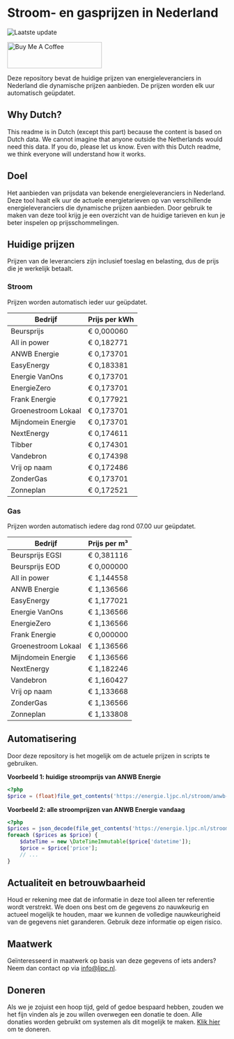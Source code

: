 # Stroom- en gasprijzen in Nederland

![Laatste update](https://img.shields.io/badge/laatste%20update-2023--10--11%2003%3A00%20CET-brightgreen)

<a href="https://www.buymeacoffee.com/Lars-" target="_blank"><img src="https://cdn.buymeacoffee.com/buttons/v2/default-orange.png" alt="Buy Me A Coffee" height="60" style="height: 60px !important;width: 217px !important;" ></a>

Deze repository bevat de huidige prijzen van energieleveranciers in Nederland die dynamische prijzen aanbieden. De prijzen worden elk uur automatisch geüpdatet.

## Why Dutch?

This readme is in Dutch (except this part) because the content is based on Dutch data. We cannot imagine that anyone outside the Netherlands would need this data. If you do, please let us know. Even with this Dutch readme, we think
everyone will understand how it works.

## Doel

Het aanbieden van prijsdata van bekende energieleveranciers in Nederland. Deze tool haalt elk uur de actuele energietarieven op van verschillende energieleveranciers die dynamische prijzen aanbieden. Door gebruik te maken van deze tool
krijg je een overzicht van de huidige tarieven en kun je beter inspelen op prijsschommelingen.

## Huidige prijzen

Prijzen van de leveranciers zijn inclusief toeslag en belasting, dus de prijs die je werkelijk betaalt.

### Stroom

Prijzen worden automatisch ieder uur geüpdatet.

 Bedrijf | Prijs per kWh 
---------|---------------
Beursprijs | € 0,000060
All in power | € 0,182771
ANWB Energie | € 0,173701
EasyEnergy | € 0,183381
Energie VanOns | € 0,173701
EnergieZero | € 0,173701
Frank Energie | € 0,177921
Groenestroom Lokaal | € 0,173701
Mijndomein Energie | € 0,173701
NextEnergy | € 0,174611
Tibber | € 0,174301
Vandebron | € 0,174398
Vrij op naam | € 0,172486
ZonderGas | € 0,173701
Zonneplan | € 0,172521


### Gas

Prijzen worden automatisch iedere dag rond 07.00 uur geüpdatet.

 Bedrijf | Prijs per m³ 
---------|--------------
Beursprijs EGSI | € 0,381116
Beursprijs EOD | € 0,000000
All in power | € 1,144558
ANWB Energie | € 1,136566
EasyEnergy | € 1,177021
Energie VanOns | € 1,136566
EnergieZero | € 1,136566
Frank Energie | € 0,000000
Groenestroom Lokaal | € 1,136566
Mijndomein Energie | € 1,136566
NextEnergy | € 1,182246
Vandebron | € 1,160427
Vrij op naam | € 1,133668
ZonderGas | € 1,136566
Zonneplan | € 1,133808


## Automatisering

Door deze repository is het mogelijk om de actuele prijzen in scripts te gebruiken.

**Voorbeeld 1: huidige stroomprijs van ANWB Energie**

```php
<?php
$price = (float)file_get_contents('https://energie.ljpc.nl/stroom/anwb-energie-nu.txt');

```

**Voorbeeld 2: alle stroomprijzen van ANWB Energie vandaag**

```php
<?php
$prices = json_decode(file_get_contents('https://energie.ljpc.nl/stroom/all-in-power-vandaag.json'),true);
foreach ($prices as $price) {
    $dateTime = new \DateTimeImmutable($price['datetime']);
    $price = $price['price'];
    // ...
}
```

## Actualiteit en betrouwbaarheid

Houd er rekening mee dat de informatie in deze tool alleen ter referentie wordt verstrekt. We doen ons best om de gegevens zo nauwkeurig en actueel mogelijk te houden, maar we kunnen de volledige nauwkeurigheid van de gegevens niet
garanderen. Gebruik deze informatie op eigen risico.

## Maatwerk

Geïnteresseerd in maatwerk op basis van deze gegevens of iets anders? Neem dan contact op
via [info@ljpc.nl](mailto:info@ljpc.nl?subject=Energie%20prijzen).

## Doneren

Als we je zojuist een hoop tijd, geld of gedoe bespaard hebben, zouden we het fijn vinden als je zou willen overwegen een
donatie te doen. Alle donaties worden gebruikt om systemen als dit mogelijk te
maken. [Klik hier](https://www.buymeacoffee.com/Lars-) om te doneren.
